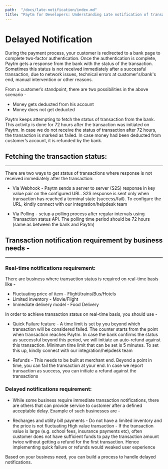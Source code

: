 ```yaml
---
path:  "/docs/late-notification/index.md"
title: "Paytm for Developers: Understanding Late notification of transaction"
---
```



# Delayed Notification


During the payment process, your customer is redirected to a bank page to complete two-factor authentication. Once the authentication is complete, Paytm gets a response from the bank with the status of the transaction. Sometimes this status is not received immediately after a successful transaction, due to network issues, technical errors at customer's/bank's end, <span >manual intervention </span>or other reasons.

From a customer’s standpoint, there are two possibilities in the above scenario - 

  * Money gets deducted from his account
  * Money does not get deducted

Paytm keeps attempting to fetch the status of transaction from the bank. This activity is done for 72 hours after the transaction was initiated on Paytm. In case we do not receive the status of transaction after 72 hours, the transaction is marked as failed. In case money had been deducted from customer’s account, it is refunded by the bank.

## Fetching the transaction status: 
---

There are two ways to get status of transactions where response is not received immediately after the transaction:

* Via Webhook - Paytm sends a server to server (S2S) response in key value pair on the configured URL. S2S response is sent only when transaction has reached a terminal state (success/fail). To configure the URL, kindly connect with our integration/helpdesk team

* Via Polling - setup a polling process after regular intervals using Transaction status API. The polling time period should be 72 hours (same as between the bank and Paytm)

## Transaction notification requirement by business needs - 
---

### Real-time notifications requirement:  

There are business where transaction status is required on real-time basis like - 

* Fluctuating price of item - Flight/trains/Bus/Hotels
* Limited inventory - Movie/Flight 
* Immediate delivery model - Food Delivery


In order to achieve transaction status on real-time basis, you should use - 
 
* Quick Failure feature - A time limit is set by you beyond which transaction will be considered failed. The counter starts from the point when transaction reaches Paytm. In case the bank confirms the status as successful beyond this period, we will initiate an auto-refund against this transaction. Minimum time limit that can be set is 5 minutes. To set this up, kindly connect with our integration/helpdesk team

* Refunds - This needs to be built at merchant end. Beyond a point in time, you can fail the transaction at your end. In case we report transaction as success, you can initiate a refund against the transactions 

### Delayed notifications requirement: 


* While some business require immediate transaction notifications, there are others that can provide service to customer after a defined acceptable delay. Example of such businesses are -

* Recharges and utility bill payments - Do not have a limited inventory and the price is not fluctuating
High value transaction - If the transaction value is large (e.g. school fees, insurance payments etc), often customer does not have sufficient funds to pay the transaction amount twice without getting a refund for the first transaction. Hence implementing quick failure or refunds would weaked user experience

Based on your business need, you can build a process to handle delayed notifications. 

